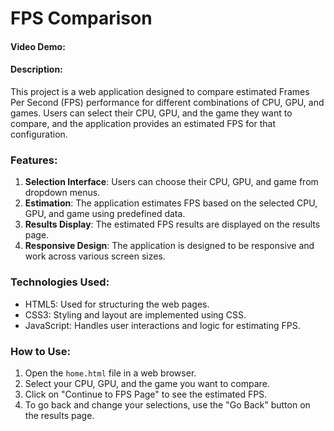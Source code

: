 # FPS Comparison
#### Video Demo:  <URL HERE>
#### Description:

This project is a web application designed to compare estimated Frames Per Second (FPS) performance for different combinations of CPU, GPU, and games. Users can select their CPU, GPU, and the game they want to compare, and the application provides an estimated FPS for that configuration.

### Features:
1. **Selection Interface**: Users can choose their CPU, GPU, and game from dropdown menus.
2. **Estimation**: The application estimates FPS based on the selected CPU, GPU, and game using predefined data.
3. **Results Display**: The estimated FPS results are displayed on the results page.
4. **Responsive Design**: The application is designed to be responsive and work across various screen sizes.

### Technologies Used:
- HTML5: Used for structuring the web pages.
- CSS3: Styling and layout are implemented using CSS.
- JavaScript: Handles user interactions and logic for estimating FPS.

### How to Use:
1. Open the `home.html` file in a web browser.
2. Select your CPU, GPU, and the game you want to compare.
3. Click on "Continue to FPS Page" to see the estimated FPS.
4. To go back and change your selections, use the "Go Back" button on the results page.